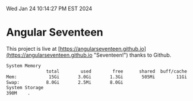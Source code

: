 Wed Jan 24 10:14:27 PM EST 2024

# Angular Seventeen


This project is live at [https://angularseventeen.github.io](https://angularseventeen.github.io "Seventeen!") thanks to Github.

```bash
System Memory
               total        used        free      shared  buff/cache   available
Mem:            15Gi       3.0Gi       1.3Gi       505Mi        11Gi        12Gi
Swap:          8.0Gi       2.5Mi       8.0Gi
System Storage
390M	.
```
